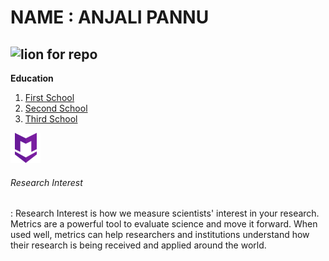 
  NAME : ANJALI PANNU
  ===
  
  
![lion for repo](https://user-images.githubusercontent.com/102215817/168418728-ccc4070b-d2cf-45ee-91bf-854a70c45990.jpg)
----
**Education**

1. [First School](https://school.careers360.com/schools/arya-senior-secondary-school-gharaunda-karnal)
2. [Second School](https://www.icbse.com/schools/parth-public-school-zekold)
3. [Third School](https://www.indiastudychannel.com/schools/8712-the-century-school-karnal)


![alt text](https://github.com/adam-p/markdown-here/raw/master/src/common/images/icon48.png "Logo Title Text 1")


<h6> Research Interest </h6> :
Research Interest is how we measure scientists' interest in your research. Metrics are a powerful tool to evaluate science and move it forward. When used well, metrics can help researchers and institutions understand how their research is being received and applied around the world.